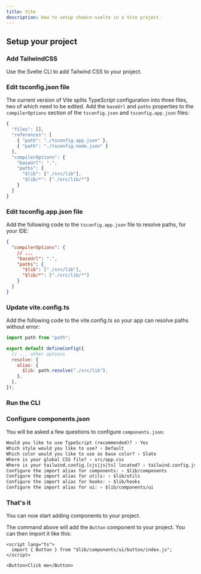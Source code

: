 ```yaml
---
title: Vite
description: How to setup shadcn-svelte in a Vite project.
---
```


<script>
  import { Alert, AlertDescription } from "$lib/registry/new-york/ui/alert";
  import { Steps, PMAddComp, PMInstall, PMExecute } from "$lib/components/docs";
</script>

## Setup your project

<Steps>

### Add TailwindCSS

Use the Svelte CLI to add Tailwind CSS to your project.

<PMExecute command="sv@0.6.18 add tailwindcss" />

### Edit tsconfig.json file

The current version of Vite splits TypeScript configuration into three files, two of which need to be edited.
Add the `baseUrl` and `paths` properties to the `compilerOptions` section of the `tsconfig.json` and
`tsconfig.app.json` files:

```ts title="tsconfig.json" {7-13}
{
  "files": [],
  "references": [
    { "path": "./tsconfig.app.json" },
    { "path": "./tsconfig.node.json" }
  ],
  "compilerOptions": {
    "baseUrl": ".",
    "paths": {
      "$lib": ["./src/lib"],
      "$lib/*": ["./src/lib/*"]
    }
  }
}
```

### Edit tsconfig.app.json file

Add the following code to the `tsconfig.app.json` file to resolve paths, for your IDE:

```json title="tsconfig.app.json" {4-8}
{
  "compilerOptions": {
    // ...
    "baseUrl": ".",
    "paths": {
      "$lib": ["./src/lib"],
      "$lib/*": ["./src/lib/*"]
    }
  }
}
```

### Update vite.config.ts

Add the following code to the vite.config.ts so your app can resolve paths without error:

```js title="vite.config.ts" {1, 5-9}
import path from "path";

export default defineConfig({
  // ... other options
  resolve: {
    alias: {
      $lib: path.resolve("./src/lib"),
    },
  },
});
```

### Run the CLI

<PMExecute command="shadcn-svelte@next init" />

### Configure components.json

You will be asked a few questions to configure `components.json`:

```txt showLineNumbers
Would you like to use TypeScript (recommended)? › Yes
Which style would you like to use? › Default
Which color would you like to use as base color? › Slate
Where is your global CSS file? › src/app.css
Where is your tailwind.config.[cjs|js|ts] located? › tailwind.config.js
Configure the import alias for components: › $lib/components
Configure the import alias for utils: › $lib/utils
Configure the import alias for hooks: › $lib/hooks
Configure the import alias for ui: › $lib/components/ui
```

### That's it

You can now start adding components to your project.

<PMAddComp name="button" />

The command above will add the `Button` component to your project. You can then import it like this:

```svelte {2,5} showLineNumbers
<script lang="ts">
  import { Button } from "$lib/components/ui/button/index.js";
</script>

<Button>Click me</Button>
```

</Steps>
